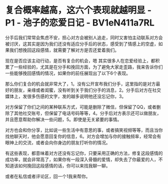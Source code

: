 # 复合概率越高，这六个表现就越明显 - P1 - 池子的恋爱日记 - BV1eN411a7RL

分手后我们常常会焦虑不安，担心对方会被别人追走，同时又害怕主动联系对方会被讨厌，这其实是因为我们还没有适应分手后的状态，感受到了情感上的空虚，如果我们想挽回这段感情，就需要了解对方是否还爱着我们。

现在是否应该主动行动，是否有复合的机会，嗯 其实很多人在恋爱经验上，都积累了一些经验的，尤其是在分手和挽回方面，为了避免大家走歪路，我来告诉你们一些能够挽回感情的情况，如果你的前任展现出了以下6个表现。

那么你们复合的机会就非常大了，1。没有公开宣布我们分手，这里指的是对方最好的朋友，亲缘或者闺蜜，没有听到关于我们分手的消息，2。分手后对方在社交媒体上，发很多伤感的文字，发的越多说明他还没忘记你，3。

对方保留了你们之间的某种联系方式，可能是删除了微信，但保留了QQ，或者删除了其他社交账号，但保留了电话号码等等，4。分手后对方表示还可以做朋友，并且愿意帮助你解决一些问题，5。即使是无关紧要的事情。

对方也会和你分享，比如说一些生活中有意思的事，或者搞笑视频等等，而且当你找他聊天时，他会愿意回复你的信息，6。对方会增加与你的接触频率，经常会有眼神上的交流，或者会向你身边的朋友打听你的情况。

有这些表现，都意味着对方还没有忘记你，只要采用正确的方法，修复这段感情的成功率，就会非常高了，如果你有一段深入骨髓的爱情，却失去了你最爱的人，不知道该如何挽回这段感情的话，你可以来找我聊一聊。

或者在私信或者评论区，回一个1我来帮你。